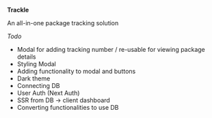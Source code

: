 **Trackle**

An all-in-one package tracking solution

_Todo_

- Modal for adding tracking number / re-usable for viewing package details
- Styling Modal
- Adding functionality to modal and buttons
- Dark theme
- Connecting DB
- User Auth (Next Auth)
- SSR from DB -> client dashboard
- Converting functionalities to use DB
